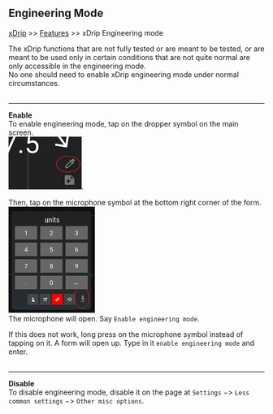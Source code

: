 ## Engineering Mode
[xDrip](../README.md) >> [Features](./Features_page.md) >> xDrip Engineering mode  
  
The xDrip functions that are not fully tested or are meant to be tested, or are meant to be used only in certain conditions that are not quite normal are only accessible in the engineering mode.  
No one should need to enable xDrip engineering mode under normal circumstances.  
<br/>  
  
---  
  
**Enable**  
To enable engineering mode, tap on the dropper symbol on the main screen.  
![](./images/syringe-symbol.png).  

Then, tap on the microphone symbol at the bottom right corner of the form.  
![](./images/treatment-menu.png)  
The microphone will open.  Say `Enable engineering mode`.  

If this does not work, long press on the microphone symbol instead of tapping on it.  A form will open up.  Type in it `enable engineering mode` and enter.  
<br/>  
  
---  
  
**Disable**  
To disable engineering mode, disable it on the page at `Settings` &#8722;> `Less common settings` &#8722;> `Other misc options`.  
  
